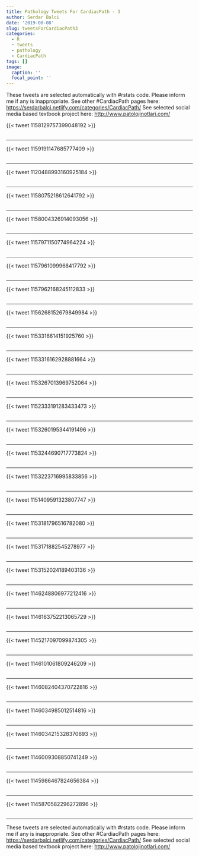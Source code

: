 ```yaml
---
title: Pathology Tweets For CardiacPath - 3
author: Serdar Balci
date: '2019-08-08'
slug: tweetsForCardiacPath3
categories:
  - R
  - tweets
  - pathology
  - CardiacPath
tags: []
image:
  caption: ''
  focal_point: ''
---
```



These tweets are selected automatically with #rstats code. Please inform me if any is inappropriate.
See other #CardiacPath pages here: https://serdarbalci.netlify.com/categories/CardiacPath/ 
See selected social media based textbook project here: http://www.patolojinotlari.com/

{{< tweet 1158129757399048192 >}}
<br>
<br>
<hr>
{{< tweet 1159191147685777409 >}}
<br>
<br>
<hr>
{{< tweet 1120488993160925184 >}}
<br>
<br>
<hr>
{{< tweet 1158075218612641792 >}}
<br>
<br>
<hr>
{{< tweet 1158004326914093056 >}}
<br>
<br>
<hr>
{{< tweet 1157971150774964224 >}}
<br>
<br>
<hr>
{{< tweet 1157961099968417792 >}}
<br>
<br>
<hr>
{{< tweet 1157962168245112833 >}}
<br>
<br>
<hr>
{{< tweet 1156268152679849984 >}}
<br>
<br>
<hr>
{{< tweet 1153316614151925760 >}}
<br>
<br>
<hr>
{{< tweet 1153316162928881664 >}}
<br>
<br>
<hr>
{{< tweet 1153267013969752064 >}}
<br>
<br>
<hr>
{{< tweet 1152333191283433473 >}}
<br>
<br>
<hr>
{{< tweet 1153260195344191496 >}}
<br>
<br>
<hr>
{{< tweet 1153244690717773824 >}}
<br>
<br>
<hr>
{{< tweet 1153223716995833856 >}}
<br>
<br>
<hr>
{{< tweet 1151409591323807747 >}}
<br>
<br>
<hr>
{{< tweet 1153181796516782080 >}}
<br>
<br>
<hr>
{{< tweet 1153171882545278977 >}}
<br>
<br>
<hr>
{{< tweet 1153152024189403136 >}}
<br>
<br>
<hr>
{{< tweet 1146248806977212416 >}}
<br>
<br>
<hr>
{{< tweet 1146163752213065729 >}}
<br>
<br>
<hr>
{{< tweet 1145217097099874305 >}}
<br>
<br>
<hr>
{{< tweet 1146101061809246209 >}}
<br>
<br>
<hr>
{{< tweet 1146082404370722816 >}}
<br>
<br>
<hr>
{{< tweet 1146034985012514816 >}}
<br>
<br>
<hr>
{{< tweet 1146034215328370693 >}}
<br>
<br>
<hr>
{{< tweet 1146009308850741249 >}}
<br>
<br>
<hr>
{{< tweet 1145986467824656384 >}}
<br>
<br>
<hr>
{{< tweet 1145870582296272896 >}}
<br>
<br>
<hr>


These tweets are selected automatically with #rstats code. Please inform me if any is inappropriate.
See other #CardiacPath pages here: https://serdarbalci.netlify.com/categories/CardiacPath/ 
See selected social media based textbook project here: http://www.patolojinotlari.com/
